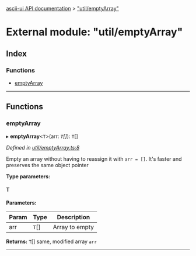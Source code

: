 [ascii-ui API documentation](../README.md) > ["util/emptyArray"](../modules/_util_emptyarray_.md)

# External module: "util/emptyArray"

## Index

### Functions

* [emptyArray](_util_emptyarray_.md#emptyarray)

---

## Functions

<a id="emptyarray"></a>

###  emptyArray

▸ **emptyArray**<`T`>(arr: *`T`[]*): `T`[]

*Defined in [util/emptyArray.ts:8](https://github.com/danikaze/ascii-ui/blob/da18f7c/src/util/emptyArray.ts#L8)*

Empty an array without having to reassign it with `arr = []`. It's faster and preserves the same object pointer

**Type parameters:**

#### T 
**Parameters:**

| Param | Type | Description |
| ------ | ------ | ------ |
| arr | `T`[] |  Array to empty |

**Returns:** `T`[]
same, modified array `arr`

___

